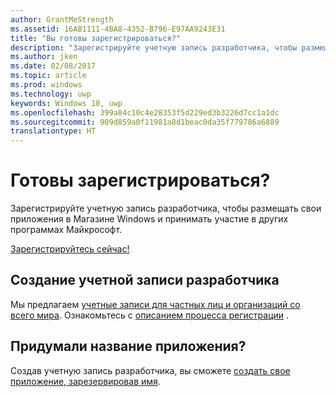 ```yaml
---
author: GrantMeStrength
ms.assetid: 16AB1111-4BA8-4352-B796-E97AA9243E31
title: "Вы готовы зарегистрироваться?"
description: "Зарегистрируйте учетную запись разработчика, чтобы размещать свои приложения в Магазине Windows и принимать участие в других программах Майкрософт."
ms.author: jken
ms.date: 02/08/2017
ms.topic: article
ms.prod: windows
ms.technology: uwp
keywords: Windows 10, uwp
ms.openlocfilehash: 399a84c10c4e28353f5d229ed3b3226d7cc1a1dc
ms.sourcegitcommit: 909d859a0f11981a8d1beac0da35f779786a6889
translationtype: HT
---
```

# <a name="ready-to-sign-up"></a>Готовы зарегистрироваться?

Зарегистрируйте учетную запись разработчика, чтобы размещать свои приложения в Магазине Windows и принимать участие в других программах Майкрософт.

[Зарегистрируйтесь сейчас!](http://go.microsoft.com/fwlink/p/?LinkId=615100)

## <a name="opening-your-developer-account"></a>Создание учетной записи разработчика

Мы предлагаем [учетные записи для частных лиц и организаций со всего мира](../publish/account-types-locations-and-fees.md). Ознакомьтесь с [описанием процесса регистрации](../publish/opening-a-developer-account.md) .

## <a name="have-a-name-for-your-app"></a>Придумали название приложения?

Создав учетную запись разработчика, вы сможете [создать свое приложение, зарезервировав имя](https://msdn.microsoft.com/library/windows/apps/JJ657967).

